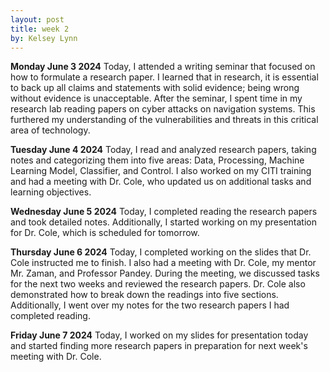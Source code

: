 ```yaml
---
layout: post
title: week 2
by: Kelsey Lynn
---
```

**Monday June 3 2024**
Today, I attended a writing seminar that focused on how to formulate a research paper. I learned that in research, it is essential to back up all claims and statements with solid evidence; being wrong without evidence is unacceptable. After the seminar, I spent time in my research lab reading papers on cyber attacks on navigation systems. This furthered my understanding of the vulnerabilities and threats in this critical area of technology.

**Tuesday June 4 2024**
Today, I read and analyzed research papers, taking notes and categorizing them into five areas: Data, Processing, Machine Learning Model, Classifier, and Control. I also worked on my CITI training and had a meeting with Dr. Cole, who updated us on additional tasks and learning objectives.

**Wednesday June 5 2024**
Today, I completed reading the research papers and took detailed notes. Additionally, I started working on my presentation for Dr. Cole, which is scheduled for tomorrow.


**Thursday June 6 2024**
Today, I completed working on the slides that Dr. Cole instructed me to finish. I also had a meeting with Dr. Cole, my mentor Mr. Zaman, and Professor Pandey. During the meeting, we discussed tasks for the next two weeks and reviewed the research papers. Dr. Cole also demonstrated how to break down the readings into five sections. Additionally, I went over my notes for the two research papers I had completed reading.

**Friday June 7 2024**
Today, I worked on my slides for presentation today and started finding more research papers in preparation for next week's meeting with Dr. Cole.








